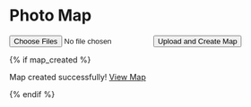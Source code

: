 <!-- templates/index.html (変更なし) -->
<!DOCTYPE html>
<html lang="en">

<head>
    <meta charset="UTF-8">
    <meta name="viewport" content="width=device-width, initial-scale=1.0">
    <title>Photo Map</title>
</head>

<body>
    <h1>Photo Map</h1>
    <form action="/" method="post" enctype="multipart/form-data">
        <input type="file" name="photos" multiple>
        <input type="submit" value="Upload and Create Map">
    </form>
    {% if map_created %}
    <p>Map created successfully! <a href="/map">View Map</a></p>
    {% endif %}
</body>

</html>
